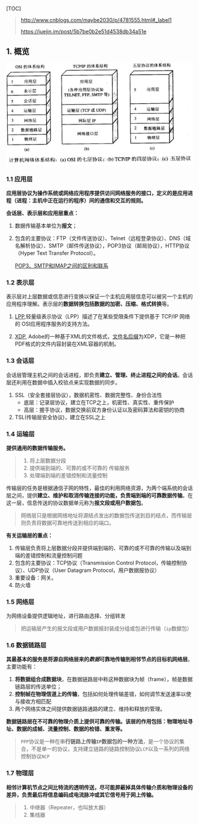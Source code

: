 [TOC]

> <http://www.cnblogs.com/maybe2030/p/4781555.html#_label1>
>
> <https://juejin.im/post/5b7be0b2e51d4538db34a51e>

## 1. 概览 ##

![](../img/计算机分层比较.png)

### 1.1 应用层 ###

**应用层协议为操作系统或网络应用程序提供访问网络服务的接口，定义的是应用进程（进程：主机中正在运行的程序）间的通信和交互的规则。**

**会话层、表示层和应用层重点：**

1. 数据传输基本单位为**报文**；

2. 包含的主要协议：FTP（文件传送协议）、Telnet（远程登录协议）、DNS（域名解析协议）、SMTP（邮件传送协议），POP3协议（邮局协议），HTTP协议（Hyper Text Transfer Protocol）。

   [POP3、SMTP和IMAP之间的区别和联系](<https://blog.csdn.net/qq877507054/article/details/71249272>)

### 1.2 表示层 ###

表示层对上层数据或信息进行变换以保证一个主机应用层信息可以被另一个主机的应用程序理解。表示层的**数据转换包括数据的加密、压缩、格式转换**等。

1. [LPP](<https://baike.baidu.com/item/LPP/2986191?fr=aladdin>),轻量级表示协议（LPP）描述了在某些受限条件下提供基于 TCP/IP 网络的 OSI应用程序服务的支持方法。

2. [XDP](<https://baike.baidu.com/item/XDP>), Adobe的一种基于XML的文件格式，[文件名后缀](https://baike.baidu.com/item/文件名后缀/8299429)为XDP，它是一种把PDF格式的文件内容封装在XML容器的机制。

### 1.3 会话层 ###

会话层管理主机之间的会话进程，即负责**建立、管理、终止进程之间的会话**。会话层还利用在数据中插入校验点来实现数据的同步。

1. SSL（安全套接层协议），数据机密性、数据完整性、身份合法性
   * 底层：记录层协议，建立在TCP之上，机密性、真实性、重传保护
   * 高层：握手协议，数据交换前双方身份认证以及密码算法和密钥的协商
2. TSL(传输层安全协议)，建立在SSL之上

### 1.4 运输层 ###

**提供通用的数据传输服务。**

> 1. 将上层数据分段
> 2. 提供端到端的、可靠的或不可靠的 传输服务
> 3. 处理端到端的差错控制和流量控制

传输层的任务是根据通信子网的特性，最佳的利用网络资源，为两个端系统的会话层之间，提供**建立、维护和取消传输连接的功能，负责端到端的可靠数据传输**。在这一层，信息传送的协议数据单元称为**报文段或用户数据包**。

> 网络层只是根据网络地址将源结点发出的数据包传送到目的结点，而传输层则负责将数据可靠地传送到相应的端口。

**有关运输层的重点：**

1. 传输层负责将上层数据分段并提供端到端的、可靠的或不可靠的传输以及端到端的差错控制和流量控制问题
2. 包含的主要协议：TCP协议（Transmission Control Protocol，传输控制协议）、UDP协议（User Datagram Protocol，用户数据报协议）
3. 重要设备：网关。
4. 防火墙

### 1.5 网络层 ###

为网络设备提供逻辑地址，进行路由选择、分组转发

> 把运输层产生的报文段或用户数据报封装成分组或包进行传输（`ip`数据包）

### 1.6 数据链路层 ###

**其最基本的服务是将源自网络层来的*数据*可靠地传输到相邻节点的目标机网络层**。主要功能有：

1. **将数据组合成数据块**，在数据链路层中称这种数据块为帧（frame），帧是数据链路层的传送单位；
2. **控制帧在物理信道上的传输**，包括如何处理传输差错，如何调节发送速率以使与接收方相匹配
3. 两个网络实体之间提供数据链路通路的建立、维持和释放的管理。

**数据链路层在不可靠的物理介质上提供可靠的传输。该层的作用包括：物理地址寻址、数据的成帧、流量控制、数据的检错、重发等。**

> `PPP`协议是一种在串**行链路上传输`IP`数据包的一种方法**，是一个协议的集合，不是单一的协议，支持建立链路的链路控制协议`LCP`以及一系列的网络控制协议`NCP`

### 1.7 物理层 ###

 **相邻计算机节点之间比特流的透明传送，尽可能屏蔽掉具体传输介质和物理设备的差异，负责最后将信息编码成电流脉冲或其它信号用于网上传输。**

> 1. 中继器（Repeater，也叫放大器）
> 2. 集线器